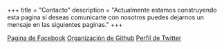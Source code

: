 +++
title = "Contacto"
description = "Actualmente estamos construyendo esta pagina si deseas comunicarte con nosotros puedes dejarnos un mensaje en las siguientes paginas."
+++

[Pagina de Facebook](https://facebook.com/xalapacode)
[Organización de Github](https://github.com/xalapacode)
[Perfil de Twitter](https://twitter.com/xalapacode)
